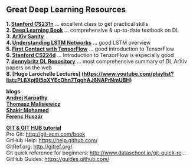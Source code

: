 ## Great Deep Learning Resources

**1. [Stanford CS231n](http://cs231n.stanford.edu/syllabus.html)**  ... excellent class to get practical skills  
**2. [Deep Learning Book](http://www.deeplearningbook.org/)**  ... comprehensive & up-to-date textbook on DL  
**3. [ArXiv Sanity](http://www.arxiv-sanity.com/)**  
**4. [Understanding LSTM Networks](http://colah.github.io/posts/2015-08-Understanding-LSTMs/)**  ... good LSTM overview  
**5. [First Contact with TensorFlow](http://www.jorditorres.org/first-contact-with-tensorflow/)**  ... good introduction to TensorFlow  
**6. [Stanford CS224d](http://cs224d.stanford.edu/syllabus.html)** ... Introduction to TensorFlow is especially good  
**7. [dennybritz DL Repository](https://github.com/dennybritz/deeplearning-papernotes)** ... most comprehensive summary of DL ArXiv papers on the web  
**8. [Hugo Larochelle Lectures] (https://www.youtube.com/playlist?list=PL6Xpj9I5qXYEcOhn7TqghAJ6NAPrNmUBH)**  

**blogs**  
**[Andrej Karpathy](http://karpathy.github.io/)**  
**[Thomasz Malisiewicz](http://www.computervisionblog.com/)**  
**[Shakir Mohamed](http://blog.shakirm.com/)**  
**[Ferenc Huszár](http://www.inference.vc/)**  

**[GIT & GIT HUB tutorial](https://youtu.be/xKVlZ3wFVKA?list=PL5-da3qGB5IBLMp7LtN8Nc3Efd4hJq0kD)**  
Pro Git: http://git-scm.com/book  
GitHub Help: https://help.github.com/  
GitRef.org: http://gitref.org/  
Git quick reference for beginners: http://www.dataschool.io/git-quick-re...  
GitHub Guides: https://guides.github.com/  
